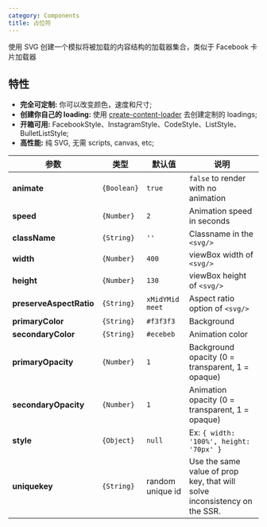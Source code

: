 ```yaml
---
category: Components
title: 占位符
---
```


使用 SVG 创建一个模拟将被加载的内容结构的加载器集合，类似于 Facebook 卡片加载器

## 特性

* **完全可定制:** 你可以改变颜色，速度和尺寸;
* **创建你自己的 loading:** 使用
  [create-content-loader](https://danilowoz.github.io/create-content-loader/) 去创建定制的 loadings;
* **开箱可用:** FacebookStyle、InstagramStyle、CodeStyle、ListStyle、BulletListStyle;
* **高性能:** 纯 SVG, 无需 scripts, canvas, etc;

<DEMO>

| 参数                    | 类型        | 默认值           | 说明                                                                      |
| ----------------------- | ----------- | ---------------- | ------------------------------------------------------------------------- |
| **animate**             | `{Boolean}` | `true`           | `false` to render with no animation                                       |
| **speed**               | `{Number}`  | `2`              | Animation speed in seconds                                                |
| **className**           | `{String}`  | `''`             | Classname in the `<svg/>`                                                 |
| **width**               | `{Number}`  | `400`            | viewBox width of `<svg/>`                                                 |
| **height**              | `{Number}`  | `130`            | viewBox height of `<svg/>`                                                |
| **preserveAspectRatio** | `{String}`  | `xMidYMid meet`  | Aspect ratio option of `<svg/>`                                           |
| **primaryColor**        | `{String}`  | `#f3f3f3`        | Background                                                                |
| **secondaryColor**      | `{String}`  | `#ecebeb`        | Animation color                                                           |
| **primaryOpacity**      | `{Number}`  | `1`              | Background opacity (0 = transparent, 1 = opaque)                          |
| **secondaryOpacity**    | `{Number}`  | `1`              | Animation opacity (0 = transparent, 1 = opaque)                           |
| **style**               | `{Object}`  | `null`           | Ex: `{ width: '100%', height: '70px' }`                                   |
| **uniquekey**           | `{String}`  | random unique id | Use the same value of prop key, that will solve inconsistency on the SSR. |
